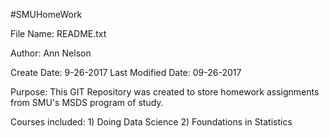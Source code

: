 
#SMUHomeWork

File Name: README.txt

Author: Ann Nelson

Create Date: 9-26-2017
Last Modified Date: 09-26-2017

Purpose:
   This GIT Repository was created to store homework assignments from SMU's MSDS program of study.
   
   Courses included:
           1) Doing Data Science 
           2) Foundations in Statistics
 

